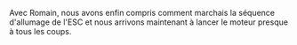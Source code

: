 Avec Romain, nous avons enfin compris comment marchais la séquence d'allumage de l'ESC et nous arrivons maintenant à lancer le moteur presque à tous les coups.
